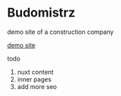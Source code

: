 # Budomistrz

demo site of a construction company

[demo site]( https://kos0616.github.io/Budomistrz/)

todo

1. nuxt content
2. inner pages
3. add more seo
